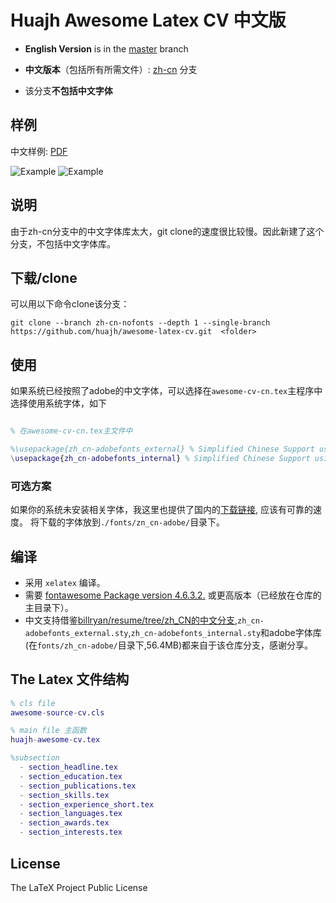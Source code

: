 # Huajh Awesome Latex CV 中文版 

+ **English Version** is in the [master](https://github.com/huajh/awesome-latex-cv/tree/master) branch

+ **中文版本**（包括所有所需文件）: [zh-cn](https://github.com/huajh/awesome-latex-cv/tree/zh-cn) 分支

+ 该分支**不包括中文字体**

## 样例

中文样例: [PDF](http://huajh7.com/cv/awesome-cv-cn.pdf)

![Example](http://huajh7.com/img/cv/awesome-cv-cn-1.png)
![Example](http://huajh7.com/img/cv/awesome-cv-cn-2.png)

## 说明

由于zh-cn分支中的中文字体库太大，git clone的速度很比较慢。因此新建了这个分支，不包括中文字体库。

## 下载/clone

可以用以下命令clone该分支：

```
git clone --branch zh-cn-nofonts --depth 1 --single-branch https://github.com/huajh/awesome-latex-cv.git  <folder>
```

## 使用

如果系统已经按照了adobe的中文字体，可以选择在`awesome-cv-cn.tex`主程序中选择使用系统字体，如下

```matlab

% 在awesome-cv-cn.tex主文件中

%\usepackage{zh_cn-adobefonts_external} % Simplified Chinese Support using external fonts (./fonts/zn_cn-adobe/)
\usepackage{zh_cn-adobefonts_internal} % Simplified Chinese Support using system fonts
```

### 可选方案

如果你的系统未安装相关字体，我这里也提供了国内的[下载链接](https://pan.baidu.com/s/1qXEevJe), 应该有可靠的速度。
将下载的字体放到`./fonts/zn_cn-adobe/`目录下。

## 编译

+  采用 `xelatex` 编译。
+  需要 [fontawesome Package version 4.6.3.2.](http://www.ctan.org/tex-archive/fonts/fontawesome) 或更高版本（已经放在仓库的主目录下）。
+  中文支持借鉴[billryan/resume/tree/zh_CN的中文分支](https://github.com/billryan/resume/tree/zh_CN),`zh_cn-adobefonts_external.sty`,`zh_cn-adobefonts_internal.sty`和adobe字体库(在`fonts/zh_cn-adobe/`目录下,56.4MB)都来自于该仓库分支，感谢分享。



## The Latex 文件结构

```matlab
% cls file
awesome-source-cv.cls   

% main file 主函数
huajh-awesome-cv.tex

%subsection
  - section_headline.tex
  - section_education.tex
  - section_publications.tex
  - section_skills.tex
  - section_experience_short.tex
  - section_languages.tex
  - section_awards.tex
  - section_interests.tex
```

## License

The LaTeX Project Public License